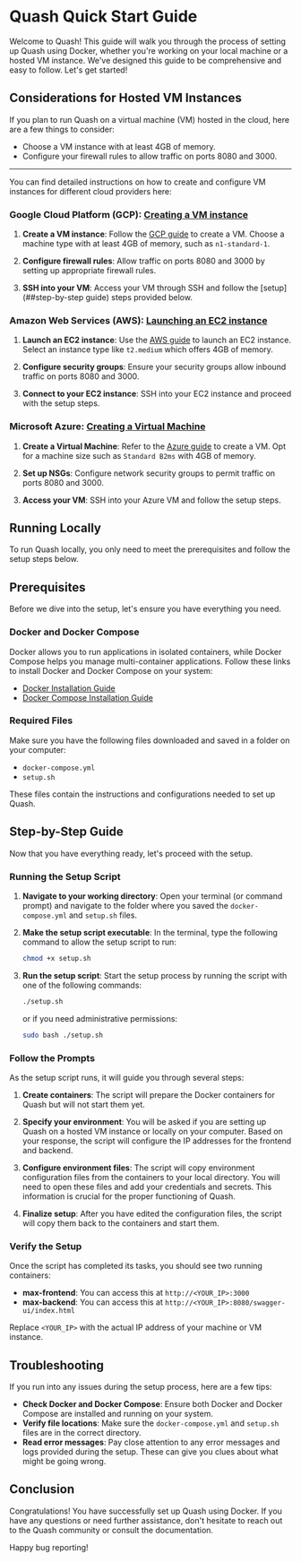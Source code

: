 # Quash Quick Start Guide

Welcome to Quash! This guide will walk you through the process of setting up Quash using Docker, whether you're working on your local machine or a hosted VM instance. We've designed this guide to be comprehensive and easy to follow. Let's get started!

## Considerations for Hosted VM Instances

If you plan to run Quash on a virtual machine (VM) hosted in the cloud, here are a few things to consider:

- Choose a VM instance with at least 4GB of memory.
- Configure your firewall rules to allow traffic on ports 8080 and 3000.
-----

You can find detailed instructions on how to create and configure VM instances for different cloud providers here:

### Google Cloud Platform (GCP): [Creating a VM instance](https://cloud.google.com/compute/docs/instances/create-start-instance)

1. **Create a VM instance**: Follow the [GCP guide](https://cloud.google.com/compute/docs/instances/create-start-instance) to create a VM. Choose a machine type with at least 4GB of memory, such as `n1-standard-1`.

2. **Configure firewall rules**: Allow traffic on ports 8080 and 3000 by setting up appropriate firewall rules.

3. **SSH into your VM**: Access your VM through SSH and follow the [setup](##step-by-step guide) steps provided below.

### Amazon Web Services (AWS): [Launching an EC2 instance](https://docs.aws.amazon.com/AWSEC2/latest/UserGuide/EC2_GetStarted.html)

1. **Launch an EC2 instance**: Use the [AWS guide](https://docs.aws.amazon.com/AWSEC2/latest/UserGuide/EC2_GetStarted.html) to launch an EC2 instance. Select an instance type like `t2.medium` which offers 4GB of memory.

2. **Configure security groups**: Ensure your security groups allow inbound traffic on ports 8080 and 3000.

3. **Connect to your EC2 instance**: SSH into your EC2 instance and proceed with the setup steps.

### Microsoft Azure: [Creating a Virtual Machine](https://docs.microsoft.com/en-us/azure/virtual-machines/windows/quick-create-portal)

1. **Create a Virtual Machine**: Refer to the [Azure guide](https://docs.microsoft.com/en-us/azure/virtual-machines/windows/quick-create-portal) to create a VM. Opt for a machine size such as `Standard B2ms` with 4GB of memory.

2. **Set up NSGs**: Configure network security groups to permit traffic on ports 8080 and 3000.

3. **Access your VM**: SSH into your Azure VM and follow the setup steps.

## Running Locally

To run Quash locally, you only need to meet the prerequisites and follow the setup steps below.

## Prerequisites

Before we dive into the setup, let's ensure you have everything you need.

### Docker and Docker Compose

Docker allows you to run applications in isolated containers, while Docker Compose helps you manage multi-container applications. Follow these links to install Docker and Docker Compose on your system:

- [Docker Installation Guide](https://docs.docker.com/get-docker/)
- [Docker Compose Installation Guide](https://docs.docker.com/compose/install/)

### Required Files

Make sure you have the following files downloaded and saved in a folder on your computer:

- `docker-compose.yml`
- `setup.sh`

These files contain the instructions and configurations needed to set up Quash.

## Step-by-Step Guide

Now that you have everything ready, let's proceed with the setup.

### Running the Setup Script

1. **Navigate to your working directory**: Open your terminal (or command prompt) and navigate to the folder where you saved the `docker-compose.yml` and `setup.sh` files.

2. **Make the setup script executable**: In the terminal, type the following command to allow the setup script to run:

   ```bash
   chmod +x setup.sh
   ```

3. **Run the setup script**: Start the setup process by running the script with one of the following commands:

   ```bash
   ./setup.sh
   ```

   or if you need administrative permissions:

   ```bash
   sudo bash ./setup.sh
   ```

### Follow the Prompts

As the setup script runs, it will guide you through several steps:

1. **Create containers**: The script will prepare the Docker containers for Quash but will not start them yet.

2. **Specify your environment**: You will be asked if you are setting up Quash on a hosted VM instance or locally on your computer. Based on your response, the script will configure the IP addresses for the frontend and backend.

3. **Configure environment files**: The script will copy environment configuration files from the containers to your local directory. You will need to open these files and add your credentials and secrets. This information is crucial for the proper functioning of Quash.

4. **Finalize setup**: After you have edited the configuration files, the script will copy them back to the containers and start them.

### Verify the Setup

Once the script has completed its tasks, you should see two running containers:

- **max-frontend**: You can access this at `http://<YOUR_IP>:3000`
- **max-backend**: You can access this at `http://<YOUR_IP>:8080/swagger-ui/index.html`

Replace `<YOUR_IP>` with the actual IP address of your machine or VM instance.

## Troubleshooting

If you run into any issues during the setup process, here are a few tips:

- **Check Docker and Docker Compose**: Ensure both Docker and Docker Compose are installed and running on your system.
- **Verify file locations**: Make sure the `docker-compose.yml` and `setup.sh` files are in the correct directory.
- **Read error messages**: Pay close attention to any error messages and logs provided during the setup. These can give you clues about what might be going wrong.

## Conclusion

Congratulations! You have successfully set up Quash using Docker. If you have any questions or need further assistance, don't hesitate to reach out to the Quash community or consult the documentation.

Happy bug reporting!
